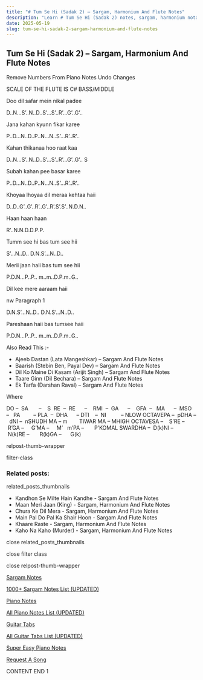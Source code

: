 ```yaml
---
title: "# Tum Se Hi (Sadak 2) – Sargam, Harmonium And Flute Notes"
description: "Learn # Tum Se Hi (Sadak 2) notes, sargam, harmonium notations and flute notes. Easy step-by-step tutorial for beginners."
date: 2025-05-19
slug: tum-se-hi-sadak-2-sargam-harmonium-and-flute-notes
---
```


## Tum Se Hi (Sadak 2) – Sargam, Harmonium And Flute Notes

Remove Numbers From Piano Notes
Undo Changes

SCALE OF THE FLUTE IS C# BASS/MIDDLE

Doo dil safar mein nikal padee

D..N…S’..N..D..S’…S’..R’…G’..G’..

Jana kahan kyunn fikar karee

P..D…N..D..P..N…N..S’…R’..R’..

Kahan thikanaa hoo raat kaa

D..N…S’..N..D..S’…S’..R’…G’..G’.. S

Subah kahan pee basar karee

P..D…N..D..P..N…N..S’…R’..R’..

Khoyaa lhoyaa dil meraa kehtaa haii

D..D..G’..G’..R’..G’..R’.S’.S’..N.D.N..

Haan haan haan

R’..N.N.D.D.P.P.

Tumm see hi bas tum see hii

S’…N..D.. D.N.S’…N..D..

Merii jaan haii bas tum see hii

P.D.N…P..P.. m..m..D.P.m..G..

Dil kee mere aaraam haii

nw Paragraph 1

D.N.S’…N..D.. D.N.S’…N..D..

Pareshaan haii bas tumsee haii

P.D.N…P..P.. m..m..D.P.m..G..

Also Read This :-

* Ajeeb Dastan (Lata Mangeshkar) – Sargam And Flute Notes
* Baarish (Stebin Ben, Payal Dev) – Sargam And Flute Notes
* Dil Ko Maine Di Kasam (Arijit Singh) – Sargam And Flute Notes
* Taare Ginn (Dil Bechara) – Sargam And Flute Notes
* Ek Tarfa (Darshan Raval) – Sargam And Flute Notes

Where

DO –  SA       –    S  RE  –  RE      –    RMI  –  GA      –    GFA  –   MA      –  MSO  –   PA         – PLA  –  DHA      – DTI    –  NI          – NLOW OCTAVEPA –  pDHA –  dNI –  nSHUDH MA – m        TIWAR MA – MHIGH OCTAVESA –    S’RE –     R’GA –     G’MA –     M’   m’PA –       P’KOMAL SWARDHA –  D(k)NI –       N(k)RE –       R(k)GA –      G(k)

relpost-thumb-wrapper

filter-class

### Related posts:

related_posts_thumbnails

* Kandhon Se Milte Hain Kandhe - Sargam And Flute Notes
* Maan Meri Jaan (King) - Sargam, Harmonium And Flute Notes
* Chura Ke Dil Mera - Sargam, Harmonium And Flute Notes
* Main Pal Do Pal Ka Shair Hoon - Sargam And Flute Notes
* Khaare Raste - Sargam, Harmonium And Flute Notes
* Kaho Na Kaho (Murder) - Sargam, Harmonium And Flute Notes

close related_posts_thumbnails

close filter class

close relpost-thumb-wrapper

[Sargam Notes](/sargam-notes.html)

[1000+ Sargam Notes List (UPDATED)](/all-songs-list-sargam-notes.html)

[Piano Notes](/piano-notes.html)

[All Piano Notes List (UPDATED)](/all-songs-list-piano-notes.html)

[Guitar Tabs](/guitar-tabs.html)

[All Guitar Tabs List (UPDATED)](/all-songs-list-guitar-tabs.html)

[Super Easy Piano Notes](https://studywall.in/)

[Request A Song](/request-a-song.html)

CONTENT END 1

